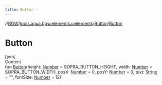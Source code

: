 ```yaml
---
title: Button -
---
```

//[BGW](../../../index.md)/[tools.aqua.bgw.elements.uielements](../index.md)/[Button](index.md)/[Button](-button.md)



# Button  
[jvm]  
Content  
fun [Button](-button.md)(height: [Number](https://kotlinlang.org/api/latest/jvm/stdlib/kotlin/-number/index.html) = SOPRA_BUTTON_HEIGHT, width: [Number](https://kotlinlang.org/api/latest/jvm/stdlib/kotlin/-number/index.html) = SOPRA_BUTTON_WIDTH, posX: [Number](https://kotlinlang.org/api/latest/jvm/stdlib/kotlin/-number/index.html) = 0, posY: [Number](https://kotlinlang.org/api/latest/jvm/stdlib/kotlin/-number/index.html) = 0, text: [String](https://kotlinlang.org/api/latest/jvm/stdlib/kotlin/-string/index.html) = "", fontSize: [Number](https://kotlinlang.org/api/latest/jvm/stdlib/kotlin/-number/index.html) = 12)  



